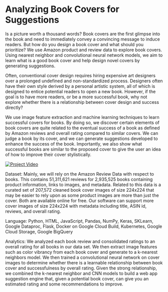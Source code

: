 # Analyzing Book Covers for Suggestions

Is a picture worth a thousand words? Book covers are the first glimpse into the book and need to immediately convey a convincing message to induce readers. But how do you design a book cover and what should you prioritize? We use Amazon product and review data to explore book covers. Using nearest neighbor and convolutional neural network models, we aim to learn what is a good book cover and help design novel covers by generating suggestions.

Often, conventional cover design requires hiring expensive art designers over a prolonged undefined and non-standardized process. Designers often have their own style derived by a personal artistic system, all of which is designed to entice potential readers to open a new book. However, if the goal is to have more readers, or be a more successful book, why not explore whether there is a relationship between cover design and success directly?

We use image feature extraction and machine learning techniques to learn successful covers for books. By doing so, we discover certain elements of book covers are quite related to the eventual success of a book as defined by Amazon reviews and overall rating compared to similar covers. We can judge a book by its cover, and we can generate suggestions developed to enhance the success of the book. Importantly, we also show what successful books are similar to the proposed cover to give the user an idea of how to improve their cover stylistically.

[![Project Video](https://img.youtube.com/vi/g_RFR9QapU4/0.jpg)](https://youtu.be/g_RFR9QapU4)

Dataset: Mainly, we will rely on the Amazon Review Data with respect to books. This contains 51,311,621 reviews for 2,935,525 books containing product information, links to images, and metadata. Related to this data is a curated set of 207,572 cleaned book cover images of size 224x224 that may be easier to rely upon as some product images are more than just the cover. Both are available online for free. Our software can support more cover images of size 224x224 with metadata including title, ASIN id, reviews, and overall rating.

Language: Python, HTML, JavaScript, Pandas, NumPy, Keras, SKLearn, Google Dataproc, Flask, Docker on Google Cloud Build, Kubernetes, Google Cloud Storage, Google BigQuery

Analytics: We analyzed each book review and consolidated ratings to an overall rating for all books in our data set. We then extract image features such as color vibrancy from each book cover and generate to a k-nearest neighbors model. We then trained a convolutional neural network on cover images to determine whether there is a learnable relationship between book cover and successfulness by overall rating. Given the strong relationship, we combined the k-nearest neighbor and CNN models to build a web app suggestion engine that, given a potential book cover, can give you an estimated rating and some recommendations to improve.
